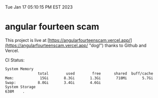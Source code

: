 Tue Jan 17 05:10:15 PM EST 2023

# angular fourteen scam


This project is live at [https://angularfourteenscam.vercel.app/](https://angularfourteenscam.vercel.app/ "dog!") thanks to Github and Vercel.

CI Status: 

```bash
System Memory
               total        used        free      shared  buff/cache   available
Mem:            15Gi       8.3Gi       1.3Gi       718Mi       5.7Gi       6.0Gi
Swap:          8.0Gi       3.4Gi       4.6Gi
System Storage
638M	.
```
```bash
